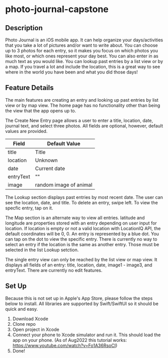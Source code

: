 # photo-journal-capstone

## Description
Photo Journal is an iOS mobile app. It can help organize your days/activities that you take a lot of pictures and/or want to write about. You can choose up to 3 photos for each entry, so it makes you focus on which photos you like most, or which ones represent your day best. You can also enter in as much text as you would like. You can lookup past entries by a list view or by a map. If you travel a lot and include the location, this is a great way to see where in the world you have been and what you did those days!

## Feature Details
The main features are creating an entry and looking up past entries by list view or by map view. The home page has no functionality other than being the view that the app opens up to. 

The Create New Entry page allows a user to enter a title, location, date, journal text, and select three photos. All fields are optional, however, default values are provided.

| Field | Default Value |
| ----------- | ----------- |
| title | Title |
| location | Unknown |
| date | Current date |
| entryText | ""|
| image | random image of animal | 

The Lookup section displays past entries by most recent date. The user can see the location, date, and title. To delete an entry, swipe left. To view the specfic entry, tap on it. 

The Map section is an alternate way to view all entries. latitude and longitude are properties stored with an entry depending on user input for location. If location is empty or not a valid location with LocationIQ API, the default coordinates will be 0, 0. An entry is represented by a blue dot. You can tap on the dot to view the specific entry. There is currently no way to select an entry if the location is the same as another entry. Those must be selected in the list Lookup setction.

The single entry view can only be reached by the list view or map view. It displays all fields of an entry: title, location, date, image1 - image3, and entryText. There are currently no edit features.

## Set Up
Because this is not set up in Apple's App Store, please follow the steps below to install. All libraries are supported by Swift/SwiftUI so it should be quick and easy.

1. Download Xcode
2. Clone repo
3. Open project in Xcode
3. Connect your phone to Xcode simulator and run it. This should load the app on your phone. (As of Aug2022 this tutorial works: https://www.youtube.com/watch?v=Fo1A36RsoCI)
4. Done!

